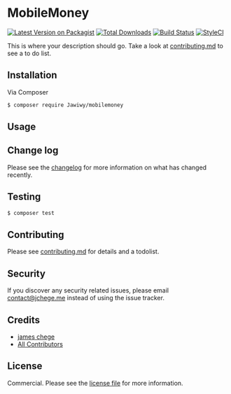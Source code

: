 # MobileMoney

[![Latest Version on Packagist][ico-version]][link-packagist]
[![Total Downloads][ico-downloads]][link-downloads]
[![Build Status][ico-travis]][link-travis]
[![StyleCI][ico-styleci]][link-styleci]

This is where your description should go. Take a look at [contributing.md](contributing.md) to see a to do list.

## Installation

Via Composer

``` bash
$ composer require Jawiwy/mobilemoney
```

## Usage

## Change log

Please see the [changelog](changelog.md) for more information on what has changed recently.

## Testing

``` bash
$ composer test
```

## Contributing

Please see [contributing.md](contributing.md) for details and a todolist.

## Security

If you discover any security related issues, please email contact@jchege.me instead of using the issue tracker.

## Credits

- [james chege][link-author]
- [All Contributors][link-contributors]

## License

Commercial. Please see the [license file](license.md) for more information.

[ico-version]: https://img.shields.io/packagist/v/Jawiwy/mobilemoney.svg?style=flat-square
[ico-downloads]: https://img.shields.io/packagist/dt/Jawiwy/mobilemoney.svg?style=flat-square
[ico-travis]: https://img.shields.io/travis/Jawiwy/mobilemoney/master.svg?style=flat-square
[ico-styleci]: https://styleci.io/repos/12345678/shield

[link-packagist]: https://packagist.org/packages/Jawiwy/mobilemoney
[link-downloads]: https://packagist.org/packages/Jawiwy/mobilemoney
[link-travis]: https://travis-ci.org/Jawiwy/mobilemoney
[link-styleci]: https://styleci.io/repos/12345678
[link-author]: https://github.com/solchef
[link-contributors]: ../../contributors]